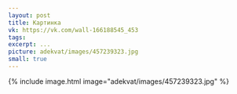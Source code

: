 ```yaml
---
layout: post
title: Картинка
vk: https://vk.com/wall-166188545_453
tags: 
excerpt: ...
picture: adekvat/images/457239323.jpg
small: true
---
```

{% include image.html image="adekvat/images/457239323.jpg" %}